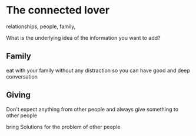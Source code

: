 # The connected lover
relationships, people, family, 

What is the underlying idea of the information you want to add?

## Family
eat with your family without any distraction so you can have good and deep conversation

## Giving
Don't expect anything from other people and always give something to other people

bring Solutions for the problem of other people
